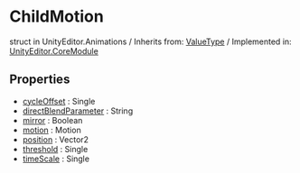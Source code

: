 # ChildMotion
struct in UnityEditor.Animations
 / Inherits from: <a href="https://docs.unity3d.com/6000.0/Documentation/ScriptReference/ValueType.html">ValueType</a> / Implemented in: <a href="https://docs.unity3d.com/6000.0/Documentation/ScriptReference/UnityEditor.CoreModule.html">UnityEditor.CoreModule</a>
## Properties
- <a href="https://docs.unity3d.com/6000.0/Documentation/ScriptReference/ChildMotion-cycleOffset.html">cycleOffset</a> : Single
- <a href="https://docs.unity3d.com/6000.0/Documentation/ScriptReference/ChildMotion-directBlendParameter.html">directBlendParameter</a> : String
- <a href="https://docs.unity3d.com/6000.0/Documentation/ScriptReference/ChildMotion-mirror.html">mirror</a> : Boolean
- <a href="https://docs.unity3d.com/6000.0/Documentation/ScriptReference/ChildMotion-motion.html">motion</a> : Motion
- <a href="https://docs.unity3d.com/6000.0/Documentation/ScriptReference/ChildMotion-position.html">position</a> : Vector2
- <a href="https://docs.unity3d.com/6000.0/Documentation/ScriptReference/ChildMotion-threshold.html">threshold</a> : Single
- <a href="https://docs.unity3d.com/6000.0/Documentation/ScriptReference/ChildMotion-timeScale.html">timeScale</a> : Single
